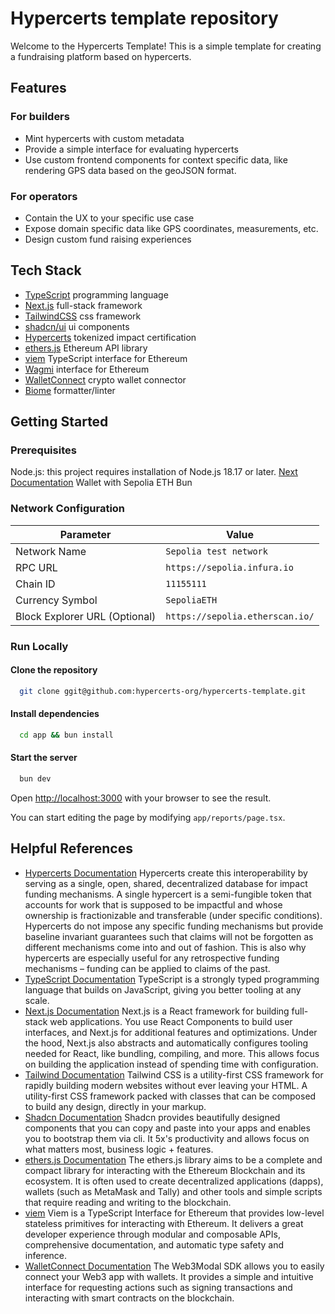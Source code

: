 # Hypercerts template repository

Welcome to the Hypercerts Template! This is a simple template for creating a fundraising platform based on hypercerts.

## Features

### For builders

- Mint hypercerts with custom metadata
- Provide a simple interface for evaluating hypercerts
- Use custom frontend components for context specific data, like rendering GPS data based on the geoJSON format.

### For operators

- Contain the UX to your specific use case
- Expose domain specific data like GPS coordinates, measurements, etc.
- Design custom fund raising experiences


## Tech Stack

- [TypeScript](https://www.typescriptlang.org/) programming language
- [Next.js](https://nextjs.org/) full-stack framework
- [TailwindCSS](https://tailwindcss.com/) css framework
- [shadcn/ui](https://ui.shadcn.com/) ui components
- [Hypercerts](https://hypercerts.org/) tokenized impact certification
- [ethers.js](https://docs.ethers.org/v6/) Ethereum API library
- [viem](https://viem.sh/) TypeScript interface for Ethereum
- [Wagmi](https://wagmi.sh/) interface for Ethereum
- [WalletConnect](https://walletconnect.com/) crypto wallet connector
- [Biome](https://biomejs.dev/) formatter/linter

## Getting Started

### Prerequisites

Node.js: this project requires installation of Node.js 18.17 or later. [Next Documentation](https://nextjs.org/docs/getting-started/installation)
Wallet with Sepolia ETH
Bun

### Network Configuration

| Parameter                     | Value                           |
| ----------------------------- | ------------------------------- |
| Network Name                  | `Sepolia test network`          |
| RPC URL                       | `https://sepolia.infura.io`     |
| Chain ID                      | `11155111`                      |
| Currency Symbol               | `SepoliaETH`                    |
| Block Explorer URL (Optional) | `https://sepolia.etherscan.io/` |

### Run Locally

#### Clone the repository

```bash
  git clone ggit@github.com:hypercerts-org/hypercerts-template.git
```

#### Install dependencies

```bash
  cd app && bun install
```

#### Start the server

```bash
  bun dev
```

Open [http://localhost:3000](http://localhost:3000) with your browser to see the result.

You can start editing the page by modifying `app/reports/page.tsx`.

## Helpful References

- [Hypercerts Documentation](https://hypercerts.org/docs/) Hypercerts create this interoperability by serving as a single, open, shared, decentralized database for impact funding mechanisms. A single hypercert is a semi-fungible token that accounts for work that is supposed to be impactful and whose ownership is fractionizable and transferable (under specific conditions). Hypercerts do not impose any specific funding mechanisms but provide baseline invariant guarantees such that claims will not be forgotten as different mechanisms come into and out of fashion. This is also why hypercerts are especially useful for any retrospective funding mechanisms – funding can be applied to claims of the past.
- [TypeScript Documentation](https://www.typescriptlang.org/docs/) TypeScript is a strongly typed programming language that builds on JavaScript, giving you better tooling at any scale.
- [Next.js Documentation](https://next.org/docs/) Next.js is a React framework for building full-stack web applications. You use React Components to build user interfaces, and Next.js for additional features and optimizations.
  Under the hood, Next.js also abstracts and automatically configures tooling needed for React, like bundling, compiling, and more. This allows focus on building the application instead of spending time with configuration.
- [Tailwind Documentation](https://tailwindcss.com/docs/installation) Tailwind CSS is a utility-first CSS framework for rapidly building modern websites without ever leaving your HTML. A utility-first CSS framework packed with classes that can be composed to build any design, directly in your markup.
- [Shadcn Documentation](https://ui.shadcn.com/docs) Shadcn provides beautifully designed components that you can copy and paste into your apps and enables you to bootstrap them via cli. It 5x's productivity and allows focus on what matters most, business logic + features.
- [ethers.js Documentation](https://docs.ethers.org/v6/) The ethers.js library aims to be a complete and compact library for interacting with the Ethereum Blockchain and its ecosystem. It is often used to create decentralized applications (dapps), wallets (such as MetaMask and Tally) and other tools and simple scripts that require reading and writing to the blockchain.
- [viem](https://viem.sh/docs/introduction) Viem is a TypeScript Interface for Ethereum that provides low-level stateless primitives for interacting with Ethereum. It delivers a great developer experience through modular and composable APIs, comprehensive documentation, and automatic type safety and inference.
- [WalletConnect Documentation](https://docs.walletconnect.com/) The Web3Modal SDK allows you to easily connect your Web3 app with wallets. It provides a simple and intuitive interface for requesting actions such as signing transactions and interacting with smart contracts on the blockchain.
